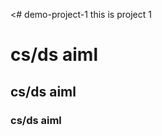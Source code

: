 <# demo-project-1
this is project 1
<h1>cs/ds aiml </h1>
<h2>cs/ds aiml </2>
<h3>cs/ds aiml </h3>


 
